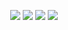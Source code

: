 <p align="center">
  <a href="https://discord.com/users/566699236264116224"><img src="https://img.shields.io/badge/Cinax%20-7289DA.svg?&style=for-the-badge&logo=discord&logoColor=white"></a>
  <a href="https://github.com/Cinaxxx"><img src="https://img.shields.io/badge/Cinax%20-1d202b.svg?&style=for-the-badge&logo=github&logoColor=white"></a>
  <a href="https://discord.gg/g86mDuHtCA"><img src="https://img.shields.io/badge/WİTCHER%20-7289DA.svg?&style=for-the-badge&logo=discord&logoColor=white"></a>
  <a href="https://open.spotify.com/user/gayujq2s13hkn018kqtto52mn?si=f863ee2d23964ba8"><img src="https://img.shields.io/badge/Cinax%20-7289DA.svg?&style=for-the-badge&logo=spotify&logoColor=green"></a>
</p>
